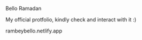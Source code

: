 Bello Ramadan 

My official protfolio, kindly check and interact with it :) 

rambeybello.netlify.app